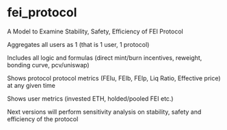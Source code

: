 # fei_protocol
A Model to Examine Stability, Safety, Efficiency of FEI Protocol

Aggregates all users as 1 (that is 1 user, 1 protocol)


Includes all logic and formulas (direct mint/burn incentives, reweight, bonding curve, pcv/uniswap)


Shows protocol protocol metrics (FEIu, FEIb, FEIp, Liq Ratio, Effective price) at any given time


Shows user metrics (invested ETH, holded/pooled FEI etc.)


Next versions will perform sensitivity analysis on stability, safety and efficiency of the protocol
